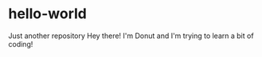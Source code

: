 # hello-world
Just another repository
Hey there! I'm Donut and I'm trying to learn a bit of coding!

